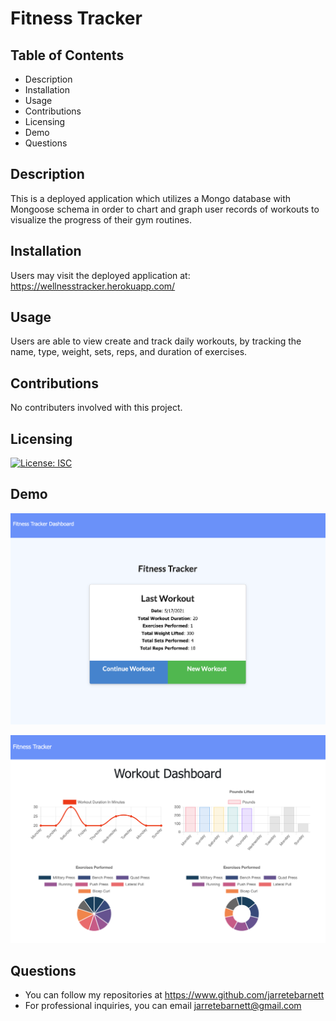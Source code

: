 # Fitness Tracker

## Table of Contents

* Description
* Installation
* Usage
* Contributions
* Licensing
* Demo
* Questions

## Description

This is a deployed application which utilizes a Mongo database with Mongoose schema in order to chart and graph user records of workouts to visualize the progress of their gym routines.

## Installation

Users may visit the deployed application at: https://wellnesstracker.herokuapp.com/

## Usage

Users are able to view create and track daily workouts, by tracking the name, type, weight, sets, reps, and duration of exercises.

## Contributions

No contributers involved with this project.

## Licensing

[![License: ISC](https://img.shields.io/badge/License-ISC-blue.svg)](https://opensource.org/licenses/ISC)

## Demo

![fitnesstracker](assets/fitnesstracker.png)

![fitnessdashboard](assets/fitnessdashboard.png)

## Questions

* You can follow my repositories at https://www.github.com/jarretebarnett
* For professional inquiries, you can email jarretebarnett@gmail.com